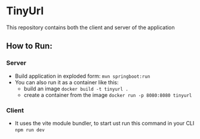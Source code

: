 # TinyUrl
This repository contains both the client and server of the application  
## How to Run:  
### Server 
* Build application in exploded form: ``` mvn springboot:run ```  
* You can also run it as a container like this:  
  * build an image ``` docker build -t tinyurl . ```
  * create a container from the image ``` docker run -p 8080:8080 tinyurl ```
### Client
* It uses the vite module bundler, to start ust run this command in your CLI ``` npm run dev ```
